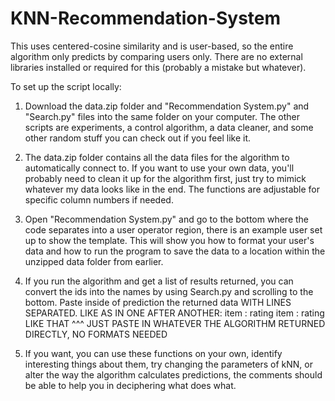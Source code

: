 # KNN-Recommendation-System
 
This uses centered-cosine similarity and is user-based, so the entire algorithm only predicts by comparing users only. There are no external libraries installed or required for this (probably a mistake but whatever). 

To set up the script locally:
1. Download the data.zip folder and "Recommendation System.py" and "Search.py" files into the same folder on your computer. The other scripts are experiments, a control algorithm, a data cleaner, and some other random stuff you can check out if you feel like it.

2. The data.zip folder contains all the data files for the algorithm to automatically connect to. If you want to use your own data, you'll probably need to clean it up for the algorithm first, just try to mimick whatever my data looks like in the end. The functions are adjustable for specific column numbers if needed.

3. Open "Recommendation System.py" and go to the bottom where the code separates into a user operator region, there is an example user set up to show the template. This will show you how to format your user's data and how to run the program to save the data to a location within the unzipped data folder from earlier.

4. If you run the algorithm and get a list of results returned, you can convert the ids into the names by using Search.py and scrolling to the bottom. Paste inside of prediction the returned data WITH LINES SEPARATED. LIKE AS IN ONE AFTER ANOTHER:
item : rating
item : rating
LIKE THAT ^^^ JUST PASTE IN WHATEVER THE ALGORITHM RETURNED DIRECTLY, NO FORMATS NEEDED

5. If you want, you can use these functions on your own, identify interesting things about them, try changing the parameters of kNN, or alter the way the algorithm calculates predictions, the comments should be able to help you in deciphering what does what.
